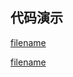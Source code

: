 <h2>代码演示</h2>

<div class="container-demo-main">

<div class="container-demo-left">

[filename](../../src/popover.html ':include :type=code  :fragment=htmldemo')

</div>

<div class="container-demo-right">

[filename](../../src/popover.html ':include width=375 height=667')

</div>